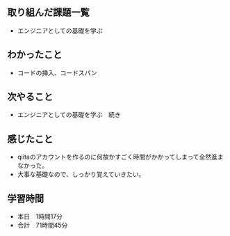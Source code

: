 ## 取り組んだ課題一覧
- エンジニアとしての基礎を学ぶ
## わかったこと
- コードの挿入、コードスパン
## 次やること
- エンジニアとしての基礎を学ぶ　続き
## 感じたこと
- qiitaのアカウントを作るのに何故かすごく時間がかかってしまって全然進まなかった。
- 大事な基礎なので、しっかり覚えていきたい。
## 学習時間
- 本日　1時間17分
- 合計　71時間45分
